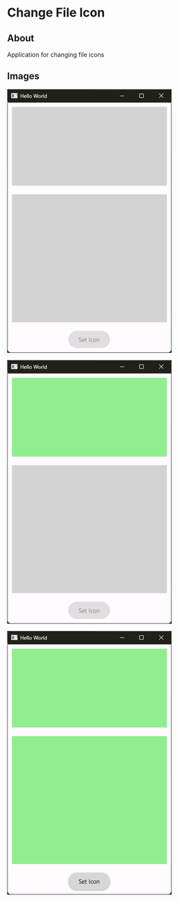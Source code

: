 # Change File Icon

## About
Application for changing file icons

<!-- ## Description -->

## Images
![000](https://github.com/Cezary-Androsiuk/change-file-icon/blob/master/images/000.png)

![100](https://github.com/Cezary-Androsiuk/change-file-icon/blob/master/images/100.png)

![200](https://github.com/Cezary-Androsiuk/change-file-icon/blob/master/images/200.png)
